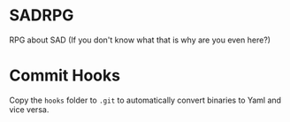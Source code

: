 SADRPG
===========

RPG about SAD (If you don't know what that is why are you even here?)

# Commit Hooks

Copy the `hooks` folder to `.git` to automatically convert binaries to Yaml and vice versa.
